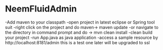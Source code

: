 # NeemFluidAdmin

-Add maven to your classpath
-open project in latest eclipse or Spring tool suit
-right click on the project and do maven-> maven update
-or navigate to the directory in command prompt and do -> mvn clean install
-clean build your project
-run App.java as java application
-access a sample resource by http://localhost:8181/admin this is a test one later will be upgraded to ssl
